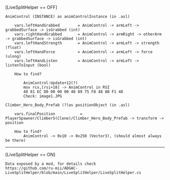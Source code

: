 
[LiveSplitHelper == OFF]

    AnimControl (INSTANCE) as animControlInstance (in .asl)

        vars.leftHandGrabbed        = AnimControl -> armLeft -> grabbedSurface -> isGrabbed (int)
        vars.rightHandGrabbed       = AnimControl -> armRight -> otherArm -> grabbedSurface -> isGrabbed (int)
        vars.leftHandStrength       = AnimControl -> armLeft -> strength (float)
        vars.leftHandForce          = AnimControl -> armLeft -> force (ulong)
        vars.leftHandListen         = AnimControl -> armLeft -> listenToInput (bool)

        How to find?
            
            AnimControl:Update+12(?)
            mov rcx,[rsi+18] -> AnimControl in RSI
            48 81 EC D0 00 00 00 48 89 75 F8 48 8B F1 48
            Check: image1.JPG

    Climber_Hero_Body_Prefab (?)as positionObject (in .asl)

        vars.finalPosition           = PlayerSpawner/Climber5(Clone)/Climber_Hero_Body_Prefab -> transform -> position

        How to find?
            AnimControl -> 0x10 -> 0x250 (Vector3), (should almost always be there)

------------------------------

[LiveSplitHelper == ON]

    Data exposed by a mod, for details check
    https://github.com/ru-mii/ADGAC-LiveSplitHelper/blob/main/LiveSplitHelper/LiveSplitHelper.cs